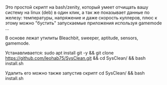 

Это простой скрипт на bash/zenity, который умеет отчищать вашу систему на linux (deb) в один клик,
а так же показывает данные по железу: температуры, напряжение и даже скорость куллеров,
плюс к этому можно "бустить" запускаемые приложения используя gamemode ...

В основе лежат утилиты Bleachbit, sweeper, aptitude, sensors, gamemode.

Устанавливается: sudo apt install git -y && git clone https://github.com/leohab75/SysClean.git && cd SysClean/ && bash install.sh

Удалить его можно также запустив скрипт cd SysClean/ && bash install.sh
